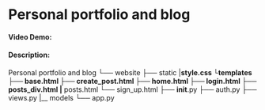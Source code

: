 # Personal portfolio and blog
#### Video Demo:  <URL HERE>
#### Description:


Personal portfolio and blog
└── website
    ├── static
        |__style.css 
    └templates
        ├── base.html
        ├── create_post.html
        ├── home.html
        ├── login.html
        ├── posts_div.html
        |__ posts.html
        └── sign_up.html
    ├── __init__.py
    ├── auth.py
    ├── views.py
    |__ models
└── app.py
